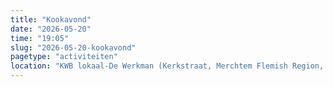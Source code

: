 ```yaml
---
title: "Kookavond"
date: "2026-05-20"
time: "19:05"
slug: "2026-05-20-kookavond"
pagetype: "activiteiten"
location: "KWB lokaal-De Werkman (Kerkstraat, Merchtem Flemish Region, Belgium)"
---
```




